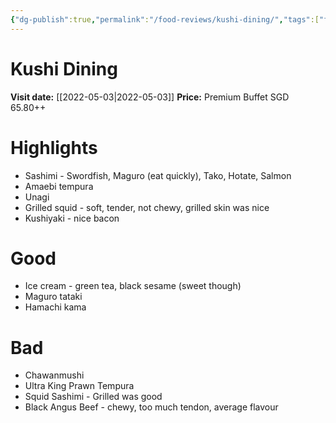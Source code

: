 ```yaml
---
{"dg-publish":true,"permalink":"/food-reviews/kushi-dining/","tags":["food","foodreview","review","singapore","japanese","buffet","sashimi"],"noteIcon":""}
---
```



# Kushi Dining
**Visit date:** [[2022-05-03\|2022-05-03]]
**Price:** Premium Buffet SGD 65.80++

# Highlights
- Sashimi - Swordfish, Maguro (eat quickly), Tako, Hotate, Salmon
- Amaebi tempura
- Unagi
- Grilled squid - soft, tender, not chewy, grilled skin was nice
- Kushiyaki - nice bacon

# Good
- Ice cream - green tea, black sesame (sweet though)
- Maguro tataki
- Hamachi kama

# Bad
- Chawanmushi
- Ultra King Prawn Tempura
- Squid Sashimi - Grilled was good
- Black Angus Beef - chewy, too much tendon, average flavour
